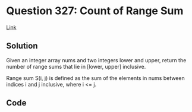 # Question 327: Count of Range Sum
[Link](https://leetcode.com/problems/count-of-range-sum)

## Solution
Given an integer array nums and two integers lower and upper, return the number of range sums that lie in [lower, upper] inclusive.

Range sum S(i, j) is defined as the sum of the elements in nums between indices i and j inclusive, where i <= j.
## Code
